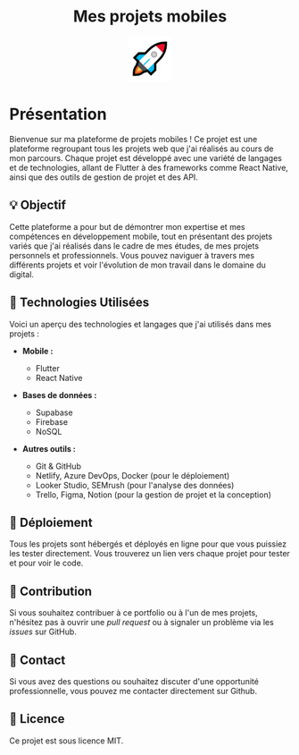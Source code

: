 <h1 align="center">Mes projets mobiles</h1>
<div align="center">
  <img src="assets/rocket.png" alt="Logo" width="80" height="80">
</div>

# Présentation
Bienvenue sur ma plateforme de projets mobiles ! Ce projet est une plateforme regroupant tous les projets web que j'ai réalisés au cours de mon parcours. Chaque projet est développé avec une variété de langages et de technologies, allant de Flutter à des frameworks comme React Native, ainsi que des outils de gestion de projet et des API.

## 💡 Objectif

Cette plateforme a pour but de démontrer mon expertise et mes compétences en développement mobile, tout en présentant des projets variés que j'ai réalisés dans le cadre de mes études, de mes projets personnels et professionnels. Vous pouvez naviguer à travers mes différents projets et voir l'évolution de mon travail dans le domaine du digital.

## 🔧 Technologies Utilisées

Voici un aperçu des technologies et langages que j'ai utilisés dans mes projets :

- **Mobile :**
  - Flutter
  - React Native

- **Bases de données :**
  - Supabase
  - Firebase
  - NoSQL

- **Autres outils :**
  - Git & GitHub
  - Netlify, Azure DevOps, Docker (pour le déploiement)
  - Looker Studio, SEMrush (pour l'analyse des données)
  - Trello, Figma, Notion (pour la gestion de projet et la conception)

## 🚀 Déploiement

Tous les projets sont hébergés et déployés en ligne pour que vous puissiez les tester directement. Vous trouverez un lien vers chaque projet pour tester et pour voir le code.


## 🔄 Contribution

Si vous souhaitez contribuer à ce portfolio ou à l'un de mes projets, n'hésitez pas à ouvrir une *pull request* ou à signaler un problème via les *issues* sur GitHub.

## 📧 Contact

Si vous avez des questions ou souhaitez discuter d'une opportunité professionnelle, vous pouvez me contacter directement sur Github.

## 📃 Licence

Ce projet est sous licence MIT.

